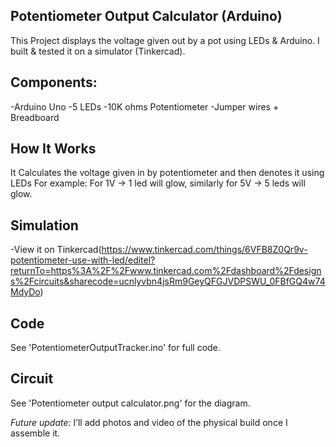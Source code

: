 ## Potentiometer Output Calculator (Arduino)
This Project displays the voltage given out by a pot using LEDs & Arduino.
I built & tested it on a simulator (Tinkercad).

## Components:
-Arduino Uno
-5 LEDs
-10K ohms Potentiometer
-Jumper wires + Breadboard

## How It Works
It Calculates the voltage given in by potentiometer and then denotes it using LEDs
For example: For 1V → 1 led will glow, similarly for 5V → 5 leds will glow.

## Simulation
-View it on Tinkercad(https://www.tinkercad.com/things/6VFB8Z0Qr9v-potentiometer-use-with-led/editel?returnTo=https%3A%2F%2Fwww.tinkercad.com%2Fdashboard%2Fdesigns%2Fcircuits&sharecode=ucnlyvbn4jsRm9GeyQFGJVDPSWU_0FBfGQ4w74MdyDo)

## Code
See 'PotentiometerOutputTracker.ino' for full code.

## Circuit 
See 'Potentiometer output calculator.png' for the diagram.


*Future update:* I’ll add photos and video of the physical build once I assemble it.

